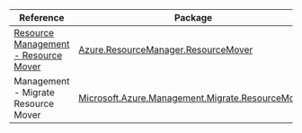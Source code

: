 | Reference | Package | Source |
|---|---|---|
|[Resource Management - Resource Mover](resourcemanager.resourcemover-readme.md)|[Azure.ResourceManager.ResourceMover](https://www.nuget.org/packages/Azure.ResourceManager.ResourceMover)|[Github](https://github.com/Azure/azure-sdk-for-net/blob/main/sdk/resourcemover/Azure.ResourceManager.ResourceMover)|
|Management - Migrate Resource Mover|[Microsoft.Azure.Management.Migrate.ResourceMover](https://www.nuget.org/packages/Microsoft.Azure.Management.Migrate.ResourceMover)|[Github](https://github.com/Azure/azure-sdk-for-net)|
